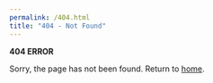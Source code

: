 ```yaml
---
permalink: /404.html
title: "404 - Not Found"
---
```

**404 ERROR**

Sorry, the page has not been found.
Return to [home](/).

